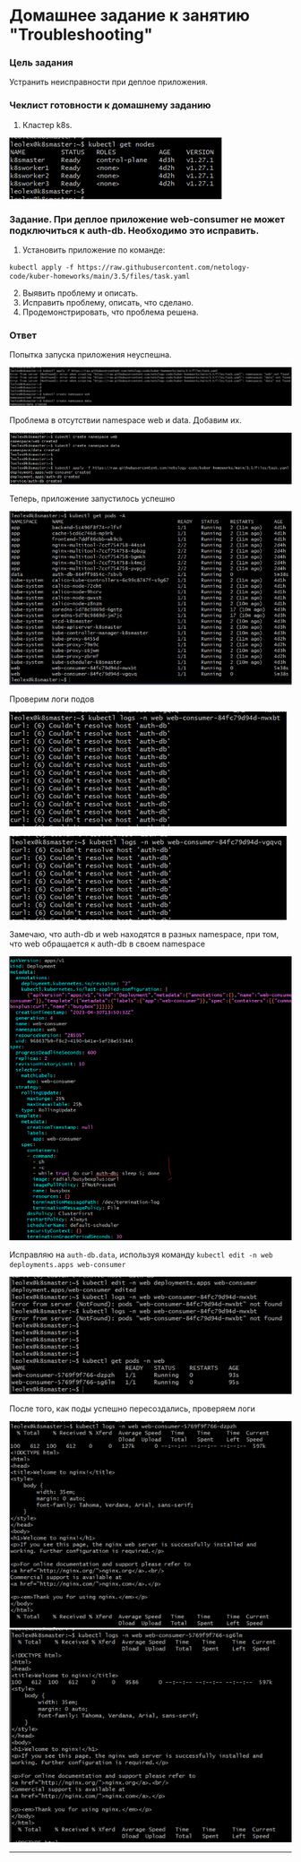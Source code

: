 # Домашнее задание к занятию "Troubleshooting"

### Цель задания

Устранить неисправности при деплое приложения.

### Чеклист готовности к домашнему заданию

1. Кластер k8s.  
  
![HW_14.5_t1_001.png](https://github.com/le0lex/devops-netology/blob/main/screen/HW_14.5_t1_001.png)
  
### Задание. При деплое приложение web-consumer не может подключиться к auth-db. Необходимо это исправить.

1. Установить приложение по команде:
```shell
kubectl apply -f https://raw.githubusercontent.com/netology-code/kuber-homeworks/main/3.5/files/task.yaml
```
2. Выявить проблему и описать.
3. Исправить проблему, описать, что сделано.
4. Продемонстрировать, что проблема решена.
  
### Ответ  
Попытка запуска приложения неуспешна.  

![HW_14.5_t1_002.png](https://github.com/le0lex/devops-netology/blob/main/screen/HW_14.5_t1_002.png)
  
Проблема в отсутствии namespace web  и data. Добавим их.  
  
![HW_14.5_t1_0031.png](https://github.com/le0lex/devops-netology/blob/main/screen/HW_14.5_t1_0031.png)
  
Теперь, приложение запустилось успешно  
  
![HW_14.5_t1_003.png](https://github.com/le0lex/devops-netology/blob/main/screen/HW_14.5_t1_003.png)
  
Проверим логи подов  
  
![HW_14.5_t2_001.png](https://github.com/le0lex/devops-netology/blob/main/screen/HW_14.5_t2_001.png)
  
![HW_14.5_t2_002.png](https://github.com/le0lex/devops-netology/blob/main/screen/HW_14.5_t2_002.png)
  
Замечаю, что auth-db и web находятся в разных namespace, при том, что web обращается к auth-db в своем namespace  
  
![HW_14.5_t3_001.png](https://github.com/le0lex/devops-netology/blob/main/screen/HW_14.5_t3_001.png)
  
Исправляю на `auth-db.data`, используя команду `kubectl edit -n web deployments.apps web-consumer`  
  
![HW_14.5_t3_002.png](https://github.com/le0lex/devops-netology/blob/main/screen/HW_14.5_t3_002.png)
  
После того, как поды успешно пересоздались, проверяем логи  
  
![HW_14.5_t4_001.png](https://github.com/le0lex/devops-netology/blob/main/screen/HW_14.5_t4_001.png)
![HW_14.5_t4_002.png](https://github.com/le0lex/devops-netology/blob/main/screen/HW_14.5_t4_002.png)
  
---